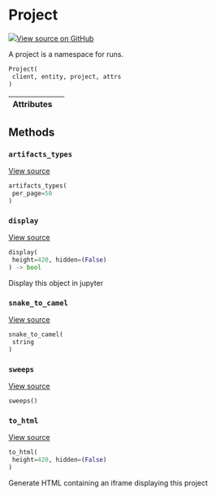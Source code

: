 # Project



[![](https://www.tensorflow.org/images/GitHub-Mark-32px.png)View source on GitHub](https://www.github.com/wandb/client/tree/latest/wandb/apis/public.py#L1446-L1528)



A project is a namespace for runs.

```python
Project(
 client, entity, project, attrs
)
```







| Attributes | |
| :--- | :--- |



## Methods

### `artifacts_types`



[View source](https://www.github.com/wandb/client/tree/latest/wandb/apis/public.py#L1479-L1481)

```python
artifacts_types(
 per_page=50
)
```




### `display`



[View source](https://www.github.com/wandb/client/tree/latest/wandb/apis/public.py#L959-L970)

```python
display(
 height=420, hidden=(False)
) -> bool
```

Display this object in jupyter


### `snake_to_camel`



[View source](https://www.github.com/wandb/client/tree/latest/wandb/apis/public.py#L955-L957)

```python
snake_to_camel(
 string
)
```




### `sweeps`



[View source](https://www.github.com/wandb/client/tree/latest/wandb/apis/public.py#L1483-L1528)

```python
sweeps()
```




### `to_html`



[View source](https://www.github.com/wandb/client/tree/latest/wandb/apis/public.py#L1463-L1471)

```python
to_html(
 height=420, hidden=(False)
)
```

Generate HTML containing an iframe displaying this project





